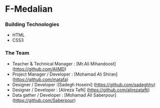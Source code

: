 F-Medalian
=================
### Building Technologies

- HTML
- CSS3

### The Team 
- Teacher & Technical Manager : [Mr.Ali Mihandoost] (https://github.com/AliMD) 
- Project Manager / Developer : [Mohamad Ali Shiran] (https://github.com/matafa)
- Designer / Developer :[Sadegh Hoseini] (https://github.com/sadeghhv)
- Designer / Developer : [Alireza Tafti] (https://github.com/alirezatafti)
- Data gather / Developer : [Mohamad Ali Saberpour] (https://github.com/Saberpour)